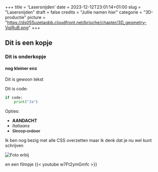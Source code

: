 +++
title = 'Lasersnijden'
date = 2023-12-12T23:01:14+01:00
slug = "Lasersnijden"
draft = false
credits = "Jullie namen hier"
categorie = "3D-productie"
picture = "https://ds055uzetaobb.cloudfront.net/brioche/chapter/3D_geometry-VqjRuB.png"
+++

## Dit is een kopje

### Dit is onderkopje

#### nog kleiner enz

Dit is gewoon tekst

Dit is code:
```python
if code:
    print("Ja")
```

Opties:
- **AANDACHT** 
- *Italiaans* 
- ~~Streep erdoor~~ 

Ik ben nog bezig met alle CSS overzetten maar ik denk dat je nu wel kunt schrijven

![Foto erbij](/parrot-party.gif)

en een filmpje
{{< youtube w7Ft2ymGmfc >}}

